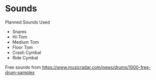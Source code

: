 # Sounds
Planned Sounds Used
* Snares
* Hi-Tom
* Medium Tom
* Floor Tom
* Crash Cymbal
* Ride Cymbal

Free sounds from https://www.musicradar.com/news/drums/1000-free-drum-samples
